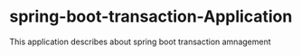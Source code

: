 # spring-boot-transaction-Application
This application describes about spring boot transaction amnagement
